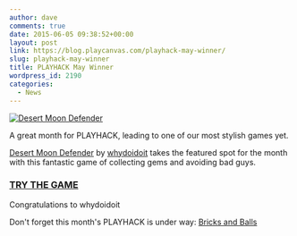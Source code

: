 ```yaml
---
author: dave
comments: true
date: 2015-06-05 09:38:52+00:00
layout: post
link: https://blog.playcanvas.com/playhack-may-winner/
slug: playhack-may-winner
title: PLAYHACK May Winner
wordpress_id: 2190
categories:
  - News
---
```


[![Desert Moon Defender](https://blog.playcanvas.com/wp-content/uploads/2015/06/desert-defender-small.png)](https://playcanv.as/p/LxkNoQ1D)

A great month for PLAYHACK, leading to one of our most stylish games yet.

[Desert Moon Defender](https://playcanvas.com/project/346780/overview/desert-moon-defender) by [whydoidoit](https://playcanvas.com/whydoidoit) takes the featured spot for the month with this fantastic game of collecting gems and avoiding bad guys.

### [TRY THE GAME](https://playcanv.as/p/LxkNoQ1D)

Congratulations to whydoidoit

Don't forget this month's PLAYHACK is under way: [Bricks and Balls](https://playcanvas.com/project/347704/overview/playhack-june-15)
